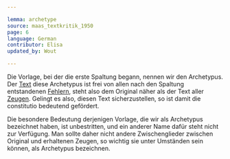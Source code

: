 ```yaml
---

lemma: archetype
source: maas_textkritik_1950
page: 6
language: German
contributor: Elisa
updated_by: Wout

---
```


Die Vorlage, bei der die erste Spaltung begann, nennen wir den Archetypus. Der [Text](text.html) diese Archetypus ist frei von allen nach den Spaltung entstandenen [Fehlern](textualFault.html), steht also dem Original näher als der Text aller [Zeugen](witness.html). Gelingt es also, diesen Text sicherzustellen, so ist damit die constitutio bedeutend gefördert.

Die besondere Bedeutung derjenigen Vorlage, die wir als Archetypus bezeichnet haben, ist unbestritten, und ein anderer Name dafür steht nicht zur Verfügung. Man sollte daher nicht andere Zwischenglieder zwischen Original und erhaltenen Zeugen, so wichtig sie unter Umständen sein können, als Archetypus bezeichnen.

